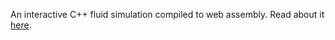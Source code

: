An interactive C++ fluid simulation compiled to web assembly. Read about it [here](https://github.com/ehayes2000/phelps/new/main?filename=README.md).
